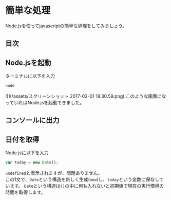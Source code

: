 # 簡単な処理
Node.jsを使ってjavascriptの簡単な処理をしてみましょう。

## 目次
<!-- toc -->

## Node.jsを起動
ターミナルに以下を入力
```bash
node
```
![](/assets/スクリーンショット 2017-02-01 18.30.59.png)
このような画面になっていればNode.jsを起動できました。

## コンソールに出力


## 日付を取得
Node.jsに以下を入力
```javascript
var today = new Date();
```
`undefined`と表示されますが、問題ありません。  
この1文で、`Date`という構造を新しく生成(`new`)し、`today`という変数に保存しています。
`Date`という構造は`()`の中に何も入れないと初期値で現在の実行環境の時間を取得します。

